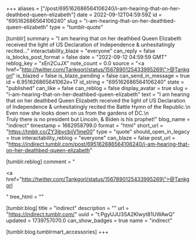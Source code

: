 +++
aliases = ["/post/695162686564106240/i-am-hearing-that-on-her-deathbed-queen-elizabeth"]
date = 2022-09-12T04:59:59Z
id = "695162686564106240"
slug = "i-am-hearing-that-on-her-deathbed-queen-elizabeth"
type = "tumblr-quote"

[tumblr]
summary = "I am hearing that on her deathbed Queen Elizabeth received the light of US Declaration of Independence & unhesitatingly recited..."
interactability_blaze = "everyone"
can_reply = false
is_blocks_post_format = false
date = "2022-09-12 04:59:59 GMT"
reblog_key = "xEn2CuJX"
note_count = 0.0
source = "<a href=\"http://twitter.com/Tankgorl/status/1567890125433995269\">@Tankgorl</a>"
is_blazed = false
is_blaze_pending = false
can_send_in_message = true
id = 6.951626865641062e+17
id_string = "695162686564106240"
state = "published"
can_like = false
can_reblog = false
display_avatar = true
slug = "i-am-hearing-that-on-her-deathbed-queen-elizabeth"
text = "I am hearing that on her deathbed Queen Elizabeth received the light of US Declaration of Independence &amp; unhesitatingly recited the Battle Hymn of the Republic.\n<br/>Even now she looks down on us from the gardens of DC.\n<br/>Truly there is no president but Lincoln, &amp; Biden is his prophet!"
blog_name = "indirect"
timestamp = 1662958799.0
format = "html"
short_url = "https://tmblr.co/ZY3jbycbjiV1me00"
type = "quote"
should_open_in_legacy = true
interactability_reblog = "everyone"
can_blaze = false
post_url = "https://indirect.tumblr.com/post/695162686564106240/i-am-hearing-that-on-her-deathbed-queen-elizabeth"

[tumblr.reblog]
comment = "<p><a href=\"http://twitter.com/Tankgorl/status/1567890125433995269\">@Tankgorl</a></p>"
tree_html = ""

[tumblr.blog]
title = "indirect"
description = ""
url = "https://indirect.tumblr.com/"
uuid = "t:PgyUJU3SA2Klwyt81UWAwQ"
updated = 1739757070.0
can_show_badges = true
name = "indirect"

[tumblr.blog.tumblrmart_accessories]
+++

